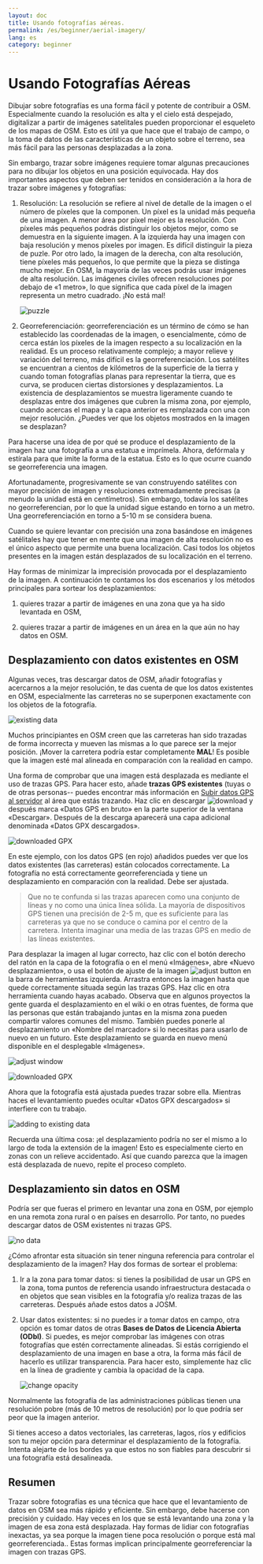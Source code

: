 ```yaml
---
layout: doc
title: Usando fotografías aéreas.
permalink: /es/beginner/aerial-imagery/
lang: es
category: beginner
---
```


Usando Fotografías Aéreas
=========================

Dibujar sobre fotografías es una forma fácil y potente de contribuir a
OSM. Especialmente cuando la resolución es alta y el cielo está despejado,
digitalizar a partir de imágenes satelitales pueden proporcionar el esqueleto
de los mapas de OSM. Esto es útil ya que hace que el trabajo de campo,
o la toma de datos de las características de un objeto sobre el terreno, 
sea más fácil para las personas desplazadas a la zona.

Sin embargo, trazar sobre imágenes requiere tomar algunas precauciones 
para no dibujar los  objetos en una posición equivocada. Hay dos
importantes aspectos que deben ser tenidos en consideración a la hora de 
trazar sobre imágenes y fotografías:

1.  Resolución: La resolución se refiere al nivel de detalle de la imagen 
    o el número de píxeles que la componen. Un píxel es la unidad más
    pequeña de una imagen. A menor área por píxel mejor es la resolución.
    Con píxeles más pequeños podrás distinguir los objetos mejor, como se
    demuestra en la siguiente imagen. A la izquierda hay una imagen
    con baja resolución y menos píxeles por imagen. Es difícil distinguir 
    la pieza de puzle. Por otro lado, la imagen de la derecha, con alta
    resolución, tiene píxeles más pequeños, lo que permite que la pieza
    se distinga mucho mejor. En OSM, la mayoría de las veces podrás usar
    imágenes de alta resolución. Las imágenes civiles ofrecen resoluciones
    por debajo de «1 metro», lo que significa que cada píxel de la imagen
    representa un metro cuadrado. ¡No está mal!

    ![puzzle][]

2.  Georreferenciación: georreferenciación es un término de cómo se han establecido
    las coordenadas de la imagen, o esencialmente, cómo de cerca están los 
    píxeles de la imagen respecto a su localización en la realidad. Es
    un proceso relativamente complejo; a mayor  relieve y variación del 
    terreno, más difícil es la georreferenciación. Los satélites se 
    encuentran a cientos de kilómetros de la superficie de la tierra y
    cuando toman fotografías planas para representar la tierra, que es curva, se
    producen ciertas distorsiones y desplazamientos. La existencia de 
    desplazamientos se muestra ligeramente cuando te desplazas entre dos
    imágenes que cubren la misma zona, por ejemplo, cuando acercas el mapa
    y la capa anterior es remplazada con una con mejor resolución. 
    ¿Puedes ver que los objetos mostrados en la imagen se desplazan?

Para hacerse una idea de por qué se produce el desplazamiento de la imagen
haz una fotografía a una estatua e imprímela. Ahora, defórmala y estírala
para que imite la forma de la estatua. Esto es lo que ocurre cuando se
georreferencia una imagen.

Afortunadamente, progresivamente se van construyendo satélites con mayor
precisión de imagen y resoluciones extremadamente precisas (a menudo la unidad 
está en centímetros). Sin embargo, todavía los satélites no georreferencian,
por lo que la unidad sigue estando en torno a un metro. Una georreferenciación
en torno a 5-10 m se considera buena.

Cuando se quiere levantar con precisión una zona basándose en imágenes 
satélitales hay que tener en mente que una imagen de alta resolución
no es el único aspecto que permite una buena localización. Casi todos
los objetos presentes en la imagen están desplazados de su localización
en el terreno.

Hay formas de minimizar la imprecisión provocada por el desplazamiento
de la imagen. A continuación te contamos los dos escenarios y los 
métodos principales para sortear los desplazamientos:

1. quieres trazar a partir de imágenes en una zona que ya ha sido 
levantada en OSM,

2. quieres trazar a partir de imágenes en un área en la que aún no hay
datos en OSM.

Desplazamiento con datos existentes en OSM
------------------------------------------

Algunas veces, tras descargar datos de OSM, añadir fotografías y
acercarnos a la mejor resolución, te das cuenta de que los datos
existentes en OSM, especialmente las carreteras no se superponen
exactamente con los objetos de la fotografía.

![existing data][]

Muchos principiantes en OSM creen que las carreteras han sido trazadas
de forma incorrecta y mueven las mismas a lo que parece ser la mejor 
posición. ¡Mover la carretera podría estar completamente __MAL__! Es
posible que la imagen esté mal alineada en comparación con la realidad
en campo.

Una forma de comprobar que una imagen está desplazada es mediante el uso
de trazas GPS. Para hacer esto, añade __trazas GPS existentes__ (tuyas o
de otras personas-- puedes encontrar más información en [Subir datos GPS al servidor](https://docs.google.com/a/engelsted.co/document/d/1jjlthSuc9yltWxQDKxeQD4OO9LvH_DaGwEsdlxSE6l8/edit)
al área que estás trazando. Haz clic en descargar ![download][] y después
marca «Datos GPS en bruto» en la parte superior de la ventana «Descargar».
Después de la descarga aparecerá una capa adicional denominada «Datos GPX descargados».

![downloaded GPX][]

En este ejemplo, con los datos GPS (en rojo) añadidos puedes ver que los
datos existentes (las carreteras) están colocados correctamente. La fotografía
no está correctamente georreferenciada y tiene un desplazamiento en comparación
con la realidad. Debe ser ajustada.

> Que no te confunda si las trazas aparecen como una conjunto de líneas
> y no como una única línea sólida. La mayoría de dispositivos GPS tienen una
> precisión de 2-5 m, que es suficiente para las carreteras ya que no se conduce 
> o camina por el centro de la carretera. Intenta imaginar una media de las 
> trazas GPS en medio de las líneas existentes.

Para desplazar la imagen al lugar correcto, haz clic con el botón derecho
del ratón en la capa de la fotografía o en el menú «Imágenes», abre 
«Nuevo desplazamiento», o usa el botón de ajuste de la imagen ![adjust button][]
en la barra de herramientas izquierda. Arrastra entonces la imagen hasta
que quede correctamente situada según las trazas GPS. Haz clic en otra
herramienta cuando hayas acabado. Observa que en algunos proyectos la gente
guarda el desplazamiento en el wiki o en otras fuentes, de forma que las
personas que están trabajando juntas en la misma zona pueden compartir
valores comunes del mismo. También puedes ponerle al desplazamiento un
«Nombre del marcador» si lo necesitas para usarlo de nuevo en un futuro.
Este desplazamiento se guarda en nuevo menú disponible en el desplegable
«Imágenes».

![adjust window][]

![downloaded GPX][]

Ahora que la fotografía está ajustada puedes trazar sobre ella. Mientras
haces el levantamiento puedes ocultar «Datos GPX descargados» si interfiere
con tu trabajo.

![adding to existing data][]

Recuerda una última cosa: ¡el desplazamiento podría no ser el mismo a
lo largo de toda la extensión de la imagen! Esto es especialmente cierto
en zonas con un relieve accidentado. Así que cuando parezca que la
imagen está desplazada de nuevo, repite el proceso completo.

Desplazamiento sin datos en OSM
-------------------------------

Podría ser que fueras el primero en levantar una zona en OSM, por
ejemplo en una remota zona rural o en países en desarrollo. Por tanto,
no puedes descargar datos de OSM existentes ni trazas GPS.

![no data][]

¿Cómo afrontar esta situación sin tener ninguna referencia para controlar
el desplazamiento de la imagen? Hay dos formas de sortear el problema:

1.  Ir a la zona para tomar datos: si tienes la posibilidad de usar un GPS en la zona,
    toma puntos de referencia usando infraestructura destacada o en objetos
    que sean visibles en la fotografía y/o realiza trazas de las carreteras.
    Después añade estos datos a JOSM.

2. Usar datos existentes: si no puedes ir a tomar datos en campo, otra
    opción es tomar datos de otras __Bases de Datos de Licencia Abierta (ODbl)__.
    Si puedes, es mejor comprobar las imágenes con otras fotografías que
    estén correctamente alineadas. Si estás corrigiendo el desplazamiento
    de una imagen en base a otra, la forma más fácil de hacerlo es
    utilizar transparencia. Para hacer esto, simplemente haz clic
    en la línea de gradiente y cambia la opacidad de la capa.

    ![change opacity][]

Normalmente las fotografía de las administraciones públicas tienen una resolución
pobre (más de 10 metros de resolución) por lo que podría ser peor que
la imagen anterior.

Si tienes acceso a datos vectoriales, las carreteras, lagos, ríos y edificios
son tu mejor opción para determinar el desplazamiento de la fotografía.
Intenta alejarte de los bordes ya que estos no son fiables para descubrir
si una fotografía está desalineada.

Resumen
-------

Trazar sobre fotografías es una técnica que hace que el levantamiento de 
datos en OSM sea más rápido y eficiente. Sin embargo, debe hacerse con precisión
y cuidado. Hay veces en los que se está levantando una zona y la imagen de 
esa zona está desplazada. Hay formas de lidiar con fotografías 
inexactas, ya sea porque la imagen tiene poca resolución o
porque está mal georreferenciada.. Estas formas implican principalmente georreferenciar la imagen con
trazas GPS.



[puzzle]: {{site.baseurl}}/images/offset_puzzle_es.png
[existing data]: {{site.baseurl}}/images/offset_existing_data_en.png
[download]: {{site.baseurl}}/images/offset_tool_download_en.png
[downloaded GPX]: {{site.baseurl}}/images/offset_downloaded_gpx_en.png
[adjust button]: {{site.baseurl}}/images/offset_tool_adjust_en.png
[adjust window]: {{site.baseurl}}/images/offset_adjust_window_es.png
[adding to existing data]: {{site.baseurl}}/images/offset_add_to_data_en.png
[no data]: {{site.baseurl}}/images/offset_no_data_en.png
[change opacity]: {{site.baseurl}}/images/offset_change_opacity_es.png
